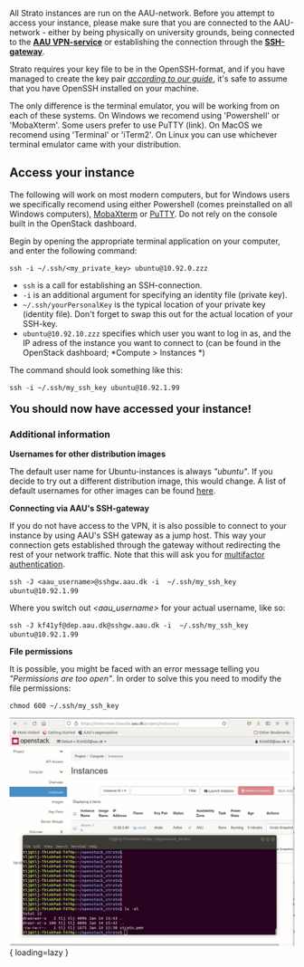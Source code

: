 All Strato instances are run on the AAU-network. Before you attempt to access your instance, please make sure that you are connected to the AAU-network - either by being physically on university grounds, being connected to the [**AAU VPN-service**](https://www.en.its.aau.dk/instructions/vpn) or establishing the connection through the [**SSH-gateway**](access_instance.md#connecting-via-aaus-ssh-gateway). 

Strato requires your key file to be in the OpenSSH-format, and if you have managed to create the key pair [*according to our guide*](launch_instance.md#create-ssh-key-pair), it's safe to assume that you have OpenSSH installed on your machine. 

The only difference is the terminal emulator, you will be working from on each of these systems. On Windows we recomend using 'Powershell' or 'MobaXterm'. Some users prefer to use PuTTY (link). On MacOS we recomend using 'Terminal' or 'iTerm2'. On Linux you can use whichever terminal emulator came with your distribution.

## Access your instance

The following will work on most modern computers, but for Windows users we specifically recomend using either Powershell (comes preinstalled on all Windows computers), [MobaXterm](https://mobaxterm.mobatek.net/) or [PuTTY](link). Do not rely on the console built in the OpenStack dashboard.

Begin by opening the appropriate terminal application on your computer, and enter the following command:

```
ssh -i ~/.ssh/<my_private_key> ubuntu@10.92.0.zzz
```

* `ssh` is a call for establishing an SSH-connection. 
*  `-i` is an additional argument for specifying an identity file (private key).
* `~/.ssh/yourPersonalKey` is the typical location of your private key (identity file). Don't forget to swap this out for the actual location of your SSH-key.
* `ubuntu@10.92.10.zzz` specifies which user you want to log in as, and the IP adress of the instance you want to connect to (can be found in the OpenStack dashboard; *Compute > Instances *)

The command should look something like this:

```
ssh -i ~/.ssh/my_ssh_key ubuntu@10.92.1.99
```
<p style="font-weight: bold; font-size: 19px;">You should now have accessed your instance!</p> 

### Additional information

**Usernames for other distribution images**

The default user name for Ubuntu-instances is always *"ubuntu"*. If you decide to try out a different distribution image, this would change. A list of default usernames for other images can be found [here](insert_link).

**Connecting via AAU's SSH-gateway**

If you do not have access to the VPN, it is also possible to connect to your instance by using AAU's SSH gateway as a jump host. This way your connection gets established through the gateway without redirecting the rest of your network traffic. Note that this will ask you for [multifactor authentication](https://www.en.its.aau.dk/instructions/mfa). 

```
ssh -J <aau_username>@sshgw.aau.dk -i  ~/.ssh/my_ssh_key ubuntu@10.92.1.99
```
Where you switch out *<aau_username>* for your actual username, like so:
```
ssh -J kf41yf@dep.aau.dk@sshgw.aau.dk -i  ~/.ssh/my_ssh_key ubuntu@10.92.1.99
```

**File permissions**

It is possible, you might be faced with an error message telling you *"Permissions are too open"*. In order to solve this you need to modify the file permissions:
```
chmod 600 ~/.ssh/my_ssh_key
```
![Placeholder](../../assets/img/openstack/ssh_instance.gif){ loading=lazy }



